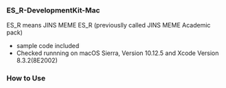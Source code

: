 ### ES_R-DevelopmentKit-Mac
ES_R means JINS MEME ES_R (previouslly called JINS MEME Academic pack)

* sample code included  
* Checked runnning on macOS Sierra, Version 10.12.5 and Xcode Version 8.3.2(8E2002)

### How to Use

